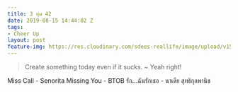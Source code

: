 ```yaml
---
title: 3 ทุ่ม 42
date: 2019-08-15 14:44:02 Z
tags:
- Cheer Up
layout: post
feature-img: https://res.cloudinary.com/sdees-reallife/image/upload/v1555658919/sample_feature_img.png
---
```


> Create something today even if it sucks. ~ Yeah right!

<i class="fa fa-child" style="color:plum"></i>

Miss Call - Senorita
Missing You - BTOB
รัก...ฉันรักเธอ - นาเดีย สุทธิกุลพานิช
